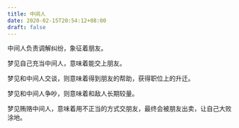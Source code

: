 ```yaml
---
title: 中间人
date: 2020-02-15T20:54:12+08:00
draft: false
---
```


中间人负责调解纠纷，象征着朋友。<br>


梦见自己充当中间人，意味着能交上朋友。<br>


梦见和中间人交谈，则意味着得到朋友的帮助，获得职位上的升迁。<br>


梦见和中间人争吵，则意味着和敌人长期较量。<br>


梦见贿赂中间人，意味着用不正当的方式交朋友，最终会被朋友出卖，让自己大败涂地。<br>
